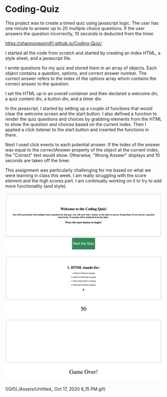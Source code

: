 # Coding-Quiz
This project was to create a timed quiz using javascript logic. The user has one minute to answer up to 20 multiple choice questions. If the user answers the question incorrectly, 10 seconds is deducted from the timer. 

https://shannonquinn91.github.io/Coding-Quiz/

I started all the code from scratch and started by creating an index HTML, a style sheet, and a javascript file. 

I wrote questions for my quiz and stored them in an array of objects. Each object contains a question, options, and correct answer number. The correct answer refers to the index of the options array which contains the correct answer to the question. 

I set the HTML up in an overall container and then declared a welcome div, a quiz content div, a button div, and a timer div. 

In the javascript, I started by setting up a couple of functions that would clear the welcome screen and the start button. I also defined a function to render the quiz questions and choices by grabbing elements from the HTML to show the question and choices based on the current index. Then I applied a click listener to the start button and inserted the functions in there. 

Next I used click events to each potential answer. If the index of the answer was equal to the correctAnswer property of the object at the current index, the "Correct" text would show. Otherwise, "Wrong Answer" displays and 10 seconds are taken off the timer. 

This assignment was particularly challenging for me based on what we were learning in class this week. I am really struggling with the score element and the high scores part. I am continually working on it to try to add more functionality (and style). 

![alt](./Assets/welcome-page.png)
![alt](./Assets/mid-quiz.png)
![alt](./Assets/game-over.png)

![Gif](./Assets/Untitled_ Oct 17, 2020 6_15 PM.gif)

